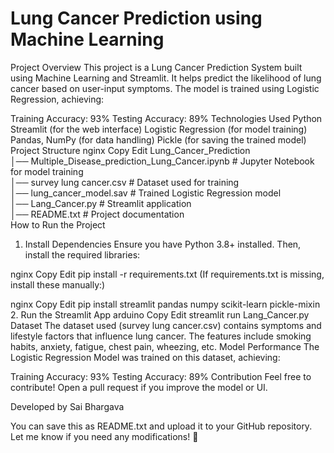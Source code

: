 # Lung Cancer Prediction using Machine Learning
Project Overview
This project is a Lung Cancer Prediction System built using Machine Learning and Streamlit. It helps predict the likelihood of lung cancer based on user-input symptoms. The model is trained using Logistic Regression, achieving:

Training Accuracy: 93%
Testing Accuracy: 89%
Technologies Used
Python
Streamlit (for the web interface)
Logistic Regression (for model training)
Pandas, NumPy (for data handling)
Pickle (for saving the trained model)
Project Structure
nginx
Copy
Edit
Lung_Cancer_Prediction  
│── Multiple_Disease_prediction_Lung_Cancer.ipynb  # Jupyter Notebook for model training  
│── survey lung cancer.csv                        # Dataset used for training  
│── lung_cancer_model.sav                         # Trained Logistic Regression model  
│── Lang_Cancer.py                                # Streamlit application  
│── README.txt                                    # Project documentation  
How to Run the Project
1. Install Dependencies
Ensure you have Python 3.8+ installed. Then, install the required libraries:

nginx
Copy
Edit
pip install -r requirements.txt
(If requirements.txt is missing, install these manually:)

nginx
Copy
Edit
pip install streamlit pandas numpy scikit-learn pickle-mixin
2. Run the Streamlit App
arduino
Copy
Edit
streamlit run Lang_Cancer.py
Dataset
The dataset used (survey lung cancer.csv) contains symptoms and lifestyle factors that influence lung cancer.
The features include smoking habits, anxiety, fatigue, chest pain, wheezing, etc.
Model Performance
The Logistic Regression Model was trained on this dataset, achieving:

Training Accuracy: 93%
Testing Accuracy: 89%
Contribution
Feel free to contribute! Open a pull request if you improve the model or UI.

Developed by Sai Bhargava

You can save this as README.txt and upload it to your GitHub repository. Let me know if you need any modifications! 🚀
